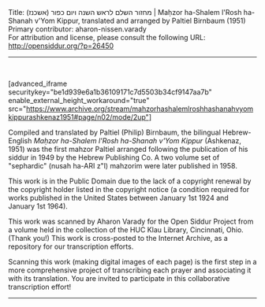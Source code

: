 <html>
<head></head>
<body>
Title: מחזור השלם לראש השנה ויום כפור (אשכנז)‏ | Maḥzor ha-Shalem l'Rosh ha-Shanah v'Yom Kippur, translated and arranged by Paltiel Birnbaum (1951)<br />
Primary contributor: aharon-nissen.varady<br />
For attribution and license, please consult the following URL: <a href="http://opensiddur.org/?p=26450">http://opensiddur.org/?p=26450</a>
<p />
<hr />

&nbsp;

[advanced_iframe securitykey="be1d939e6a1b36109171c7d5503b34cf9147aa7b" enable_external_height_workaround="true" src="https://www.archive.org/stream/mahzorhashalemlroshhashanahvyomkippurashkenaz1951#page/n02/mode/2up"]

Compiled and translated by Paltiel (Philip) Birnbaum, the bilingual Hebrew-English <em>Maḥzor ha-Shalem l'Rosh ha-Shanah v'Yom Kippur</em> (Ashkenaz, 1951) was the first mahzor Paltiel arranged following the publication of his siddur in 1949 by the Hebrew Publishing Co. A two volume set of "sephardic" (nusah ha-ARI z"l) mahzorim were later published in 1958.

This work is in the Public Domain due to the lack of a copyright renewal by the copyright holder listed in the copyright notice (a condition required for works published in the United States between January 1st 1924 and January 1st 1964).

This work was scanned by Aharon Varady for the Open Siddur Project from a volume held in the collection of the HUC Klau Library, Cincinnati, Ohio. (Thank you!) This work is cross-posted to the Internet Archive, as a repository for our transcription efforts.

Scanning this work (making digital images of each page) is the first step in a more comprehensive project of transcribing each prayer and associating it with its translation. You are invited to participate in this collaborative transcription effort!

<hr />
</body>
</html>